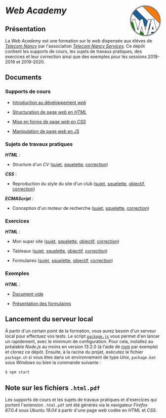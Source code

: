 # *Web Academy* [<img width="100" height="100" alt="" src="resources/web-academy.png" align="right"/>](//tristoon.github.io/web-academy/)

## Présentation

La *Web Academy* est une formation sur le *web* dispensée aux élèves de [*Telecom Nancy*](//telecomnancy.univ-lorraine.fr/) par l'association [*Telecom Nancy Services*](//tnservices.fr/). Ce dépôt contient les supports de cours, les sujets de travaux pratiques, des exercices et leur correction ainsi que des exemples pour les sessions 2018-2019 et 2019-2020.

## Documents

### Supports de cours

- [Introduction au développement *web*](chapters/01-web/index.html.pdf)

- [Structuration de page *web* en *HTML*](chapters/02-html/index.html.pdf)

- [Mise en forme de page *web* en *CSS*](chapters/03-css/index.html.pdf)

- [Manipulation de page *web* en *JS*](chapters/04-js/index.html.pdf)

### Sujets de travaux pratiques

***HTML*** :

- Structure d'un *CV* ([sujet](practical-works/01-html/subject.html.pdf), [squelette](practical-works/01-html/index.html), [correction](practical-works/01-html/correction.html))

***CSS*** :

- Reproduction du style du site d'un club ([sujet](practical-works/02-css/subject.html.pdf), [squelette](practical-works/02-css/resources/index.css), [objectif](practical-works/02-css/goal.png), [correction](practical-works/02-css/resources/correction.css))

***ECMAScript*** :

- Conception d'un moteur de recherche ([sujet](practical-works/03-js/subject.html.pdf), [squelette](practical-works/03-js/resources/index.js), [correction](practical-works/03-js/resources/correction.js))

### Exercices

***HTML*** :

- Mon super site ([sujet](exercices/01-html/subject.html.pdf), [squelette](exercices/01-html/index.html), [objectif](exercices/01-html/goal.png), [correction](exercices/01-html/correction.html))

- Tableaux ([sujet](exercices/02-html/subject.html.pdf), [squelette](exercices/02-html/index.html), [objectif](exercices/02-html/goal.png), [correction](exercices/02-html/correction.html))

- Formulaires ([sujet](exercices/03-html/subject.html.pdf), [squelette](exercices/03-html/index.html), [objectif](exercices/03-html/goal.png), [correction](exercices/03-html/correction.html))

### Exemples

***HTML*** :

- [Document vide](examples/01-html/index.html)

- [Présentation des formulaires](examples/02-html/index.html)

## Lancement du serveur local

À partir d'un certain point de la formation, vous aurez besoin d'un serveur local pour effectuez vos tests. Le script [`package.js`](package.js) vous permet d'en lancer un rapidement, avec le minimum de configuration. Pour cela, installez au préalable *Node.js* au moins en version 13.2.0 (à l'aide de [*nvm*](https://github.com/nvm-sh/nvm) par exemple) et clonez ce dépôt. Ensuite, à la racine du projet, exécutez le fichier `package.sh` si vous êtes dans un environnement de type *Unix*, `package.bat` sous *Windows* ou bien la commande suivante :

```sh
$ npm start
```

## Note sur les fichiers `.html.pdf`

Les supports de cours et les sujets de travaux pratiques et d'exercices qui portent l'extension `.html.pdf` ont été générés via le navigateur *Firefox 67.0.4* sous *Ubuntu 19.04* à partir d'une page *web* codée en *HTML* et *CSS*.
